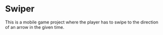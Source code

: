# Swiper

This is a mobile game project where the player has to swipe to the direction of an arrow in the given time.